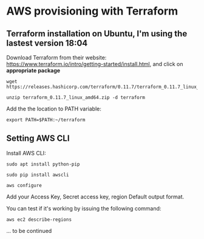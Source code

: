 # AWS provisioning with Terraform
## Terraform installation on Ubuntu, I'm using the lastest version 18:04


Download Terraform from their website: https://www.terraform.io/intro/getting-started/install.html, and click on **appropriate package**

```
wget https://releases.hashicorp.com/terraform/0.11.7/terraform_0.11.7_linux_amd64.zip

unzip terraform_0.11.7_linux_amd64.zip -d terraform
```

Add the the location to PATH variable:
```
export PATH=$PATH:~/terraform
```


## Setting AWS CLI
Install AWS CLI:
```
sudo apt install python-pip

sudo pip install awscli
```

```
aws configure
```
Add your Access Key, Secret access key, region Default output format.

You can test if it's working by issuing the following command:
```
aws ec2 describe-regions
```

... to be continued
